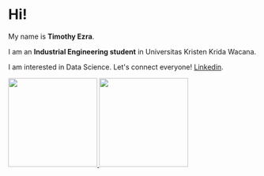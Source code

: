 # Hi! 

My name is **Timothy Ezra**.

I am an **Industrial Engineering student** in Universitas Kristen Krida Wacana.

I am interested in Data Science. Let's connect everyone! [Linkedin](https://www.linkedin.com/in/timezra/).

<p align="left">
<a href="https://github.com/timerza">
  <img height="180em" src="https://github-readme-stats-eight-theta.vercel.app/api?username=timerza&show_icons=true&theme=algolia&include_all_commits=true&count_private=true"/>
  <img height="180em" src="https://github-readme-stats-eight-theta.vercel.app/api/top-langs/?username=timerza&layout=compact&langs_count=8&theme=algolia"/>
</a>
</p>
